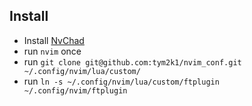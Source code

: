 ## Install

* Install [NvChad](https://nvchad.com/docs/quickstart/install)
* run `nvim` once
* run `git clone git@github.com:tym2k1/nvim_conf.git ~/.config/nvim/lua/custom/`
* run `ln -s ~/.config/nvim/lua/custom/ftplugin ~/.config/nvim/ftplugin`
